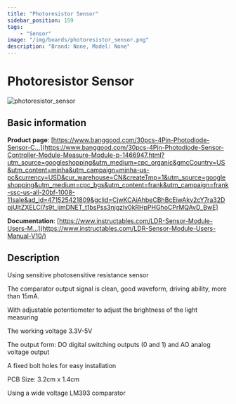```yaml
---
title: "Photoresistor Sensor"
sidebar_position: 159
tags:
    - "Sensor"
image: "/img/boards/photoresistor_sensor.png"
description: "Brand: None, Model: None"
---
```

# Photoresistor Sensor

![photoresistor_sensor](/img/boards/photoresistor_sensor.png)

## Basic information

**Product page**: [https://www.banggood.com/30pcs-4Pin-Photodiode-Sensor-C...](https://www.banggood.com/30pcs-4Pin-Photodiode-Sensor-Controller-Module-Measure-Module-p-1466947.html?utm_source=googleshopping&utm_medium=cpc_organic&gmcCountry=US&utm_content=minha&utm_campaign=minha-us-pc&currency=USD&cur_warehouse=CN&createTmp=1&utm_source=googleshopping&utm_medium=cpc_bgs&utm_content=frank&utm_campaign=frank-ssc-us-all-20bf-1008-11sale&ad_id=471525421809&gclid=CjwKCAiAhbeCBhBcEiwAkv2cY7ra32DpjUItZXELCl7s9t_ijmDNET_t1bsPss3njgzly0kRHpPHGhoCPrMQAvD_BwE)

**Documentation**: [https://www.instructables.com/LDR-Sensor-Module-Users-M...](https://www.instructables.com/LDR-Sensor-Module-Users-Manual-V10/)

## Description

Using sensitive photosensitive resistance sensor

 The comparator output signal is clean, good waveform, driving ability, more than 15mA\.

 With adjustable potentiometer to adjust the brightness of the light measuring

 The working voltage 3\.3V\-5V

 The output form: DO digital switching outputs \(0 and 1\) and AO analog voltage output

 A fixed bolt holes for easy installation

 PCB Size: 3\.2cm x 1\.4cm

 Using a wide voltage LM393 comparator

